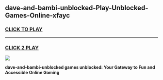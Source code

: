 
## dave-and-bambi-unblocked-Play-Unblocked-Games-Online-xfayc
<h3>
<a href="https://premium76.site?title=dave-and-bambi-unblocked&ref=25A">CLICK TO PLAY</a></h3>
<hr>

<h3>
<a href="https://premium76.site?title=dave-and-bambi-unblocked&ref=25A">CLICK 2 PLAY</a>
  
</h3>

<a href="https://premium76.site?title=dave-and-bambi-unblocked&ref=25A"><img src="https://clearcache.store/games.png"></a>


**dave-and-bambi-unblocked games unblocked: Your Gateway to Fun and Accessible Online Gaming**
